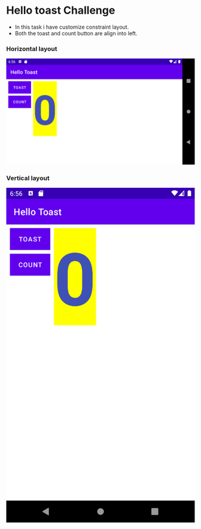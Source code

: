# Hello toast Challenge
- In this task i have customize constraint layout.
- Both the toast and count button are align into left.

### Horizontal layout
![alt text](h1.png)

### Vertical layout
![alt text](V1.png)